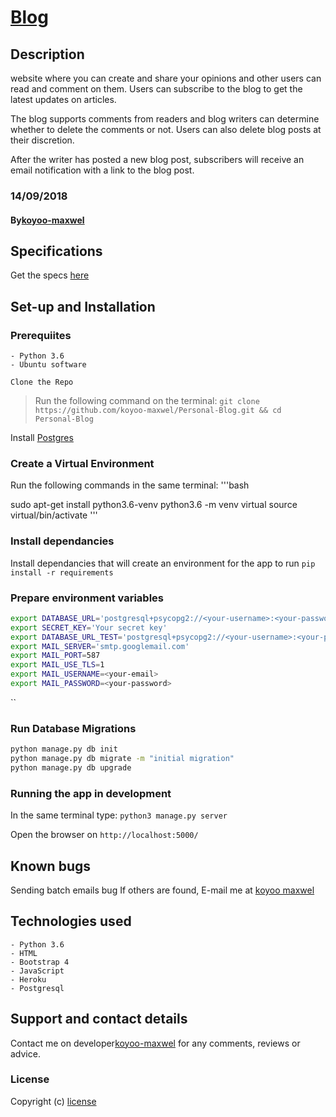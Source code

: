 # [Blog](https://github.com/koyoo-maxwel/Personal-Blog.git)

## Description

website where you can create and share your opinions and other users can read and comment on them.
Users can subscribe to the blog to get the latest updates on articles.

The blog supports comments from readers and blog writers can determine whether to delete the comments or not. Users can also delete blog posts at their discretion.

After the writer has posted a new blog post, subscribers will receive an email notification with a link to the blog post.

### 14/09/2018

#### By[koyoo-maxwel](https://git.heroku.com/koyooblogit.git)

## Specifications

Get the specs [here](https://github.com/koyoo-maxwel/Personal-Blog/blob/master/SPEC.md)

## Set-up and Installation

### Prerequiites

    - Python 3.6
    - Ubuntu software

`Clone the Repo`

> Run the following command on the terminal:
`git clone https://github.com/koyoo-maxwel/Personal-Blog.git && cd Personal-Blog`

Install [Postgres](https://www.postgresql.org/download/)

### Create a Virtual Environment

Run the following commands in the same terminal:
'''bash

sudo apt-get install python3.6-venv
python3.6 -m venv virtual
source virtual/bin/activate
'''

### Install dependancies

Install dependancies that will create an environment for the app to run
`pip install -r requirements`

### Prepare environment variables

```bash
export DATABASE_URL='postgresql+psycopg2://<your-username>:<your-password>@localhost/blog'
export SECRET_KEY='Your secret key'
export DATABASE_URL_TEST='postgresql+psycopg2://<your-username>:<your-password>@localhost/blog'
export MAIL_SERVER='smtp.googlemail.com'
export MAIL_PORT=587
export MAIL_USE_TLS=1
export MAIL_USERNAME=<your-email>
export MAIL_PASSWORD=<your-password>
```

``

### Run Database Migrations

```bash
python manage.py db init
python manage.py db migrate -m "initial migration"
python manage.py db upgrade
```

### Running the app in development

In the same terminal type:
`python3 manage.py server`

Open the browser on `http://localhost:5000/`

## Known bugs

Sending batch emails bug
If others are found, E-mail me at [koyoo maxwel](koyoomaxwel@gmail.com)

## Technologies used

    - Python 3.6
    - HTML
    - Bootstrap 4
    - JavaScript
    - Heroku
    - Postgresql

## Support and contact details

Contact me on developer[koyoo-maxwel](koyoomaxwel@mail.com) for any comments, reviews or advice.

### License

Copyright (c) [license](license)
